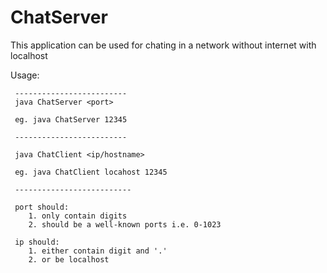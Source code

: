 # ChatServer
This application can be used for chating in a network without internet with localhost


Usage:
     
     -------------------------
     java ChatServer <port>
     
     eg. java ChatServer 12345
     
     -------------------------
     
     java ChatClient <ip/hostname>
     
     eg. java ChatClient locahost 12345
     
     --------------------------
     
     port should:
     	1. only contain digits
     	2. should be a well-known ports i.e. 0-1023
     
     ip should:
     	1. either contain digit and '.'
     	2. or be localhost
